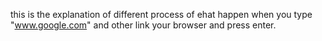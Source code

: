 this is the explanation  of different process of ehat happen when you type "www.google.com" and other link your browser and press enter.
